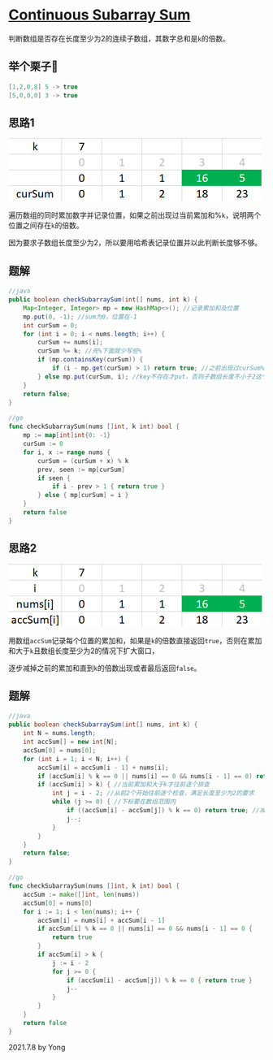 # [Continuous Subarray Sum](https://leetcode.com/problems/continuous-subarray-sum/)

判断数组是否存在长度至少为2的连续子数组，其数字总和是`k`的倍数。

## 举个栗子🌰
```java
[1,2,0,8] 5 -> true
[5,0,0,0] 3 -> true
```

## 思路1

![p523_1](/pictures/p523_1.jpg)

遍历数组的同时累加数字并记录位置，如果之前出现过当前累加和%`k`，说明两个位置之间存在`k`的倍数。

因为要求子数组长度至少为2，所以要用哈希表记录位置并以此判断长度够不够。

## 题解

```java
//java
public boolean checkSubarraySum(int[] nums, int k) {
    Map<Integer, Integer> mp = new HashMap<>(); //记录累加和及位置
    mp.put(0, -1); //sum为0，位置在-1
    int curSum = 0;
    for (int i = 0; i < nums.length; i++) {
        curSum += nums[i];
        curSum %= k; //先%下面就少写些%
        if (mp.containsKey(curSum)) {
            if (i - mp.get(curSum) > 1) return true; //之前出现过curSum%k，且距离不小于2
        } else mp.put(curSum, i); //key不存在才put，否则子数组长度不小于2这个条件可能因为连续出现相同的curSum而满足不了
    }
    return false;
}
```

```go
//go
func checkSubarraySum(nums []int, k int) bool {
    mp := map[int]int{0: -1}
    curSum := 0
    for i, x := range nums {
        curSum = (curSum + x) % k
        prev, seen := mp[curSum]
        if seen {
            if i - prev > 1 { return true }
        } else { mp[curSum] = i }
    }
    return false
}
```

## 思路2

![p523_2](/pictures/p523_2.jpg)

用数组`accSum`记录每个位置的累加和，如果是`k`的倍数直接返回`true`，否则在累加和大于`k`且数组长度至少为2的情况下扩大窗口，

逐步减掉之前的累加和直到`k`的倍数出现或者最后返回`false`。

## 题解

```java
//java
public boolean checkSubarraySum(int[] nums, int k) {
    int N = nums.length;
    int accSum[] = new int[N];
    accSum[0] = nums[0];
    for (int i = 1; i < N; i++) {
        accSum[i] = accSum[i - 1] + nums[i];
        if (accSum[i] % k == 0 || nums[i] == 0 && nums[i - 1] == 0) return true; //当前累加和是k的倍数或者等于0，或者连续两个0
        if (accSum[i] > k) { //当前累加和大于k才往前逐个排查
            int j = i - 2; //从前2个开始往前逐个检查，满足长度至少为2的要求
            while (j >= 0) { //下标要在数组范围内
                if ((accSum[i] - accSum[j]) % k == 0) return true; //减掉前面的累加和就是当前子数组累加和，若是k的倍数就返回true
                j--;
            }
        }
    }
    return false;
}
```

```go
//go
func checkSubarraySum(nums []int, k int) bool {
    accSum := make([]int, len(nums))
    accSum[0] = nums[0]
    for i := 1; i < len(nums); i++ {
        accSum[i] = nums[i] + accSum[i - 1]
        if accSum[i] % k == 0 || nums[i] == 0 && nums[i - 1] == 0 {
            return true
        }
        if accSum[i] > k {
            j := i - 2
            for j >= 0 {
                if (accSum[i] - accSum[j]) % k == 0 { return true }
                j--
            }
        }
    }
    return false
}
```

2021.7.8 by Yong